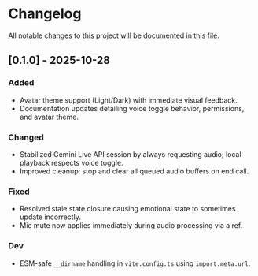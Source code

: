 # Changelog

All notable changes to this project will be documented in this file.

## [0.1.0] - 2025-10-28

### Added
- Avatar theme support (Light/Dark) with immediate visual feedback.
- Documentation updates detailing voice toggle behavior, permissions, and avatar theme.

### Changed
- Stabilized Gemini Live API session by always requesting audio; local playback respects voice toggle.
- Improved cleanup: stop and clear all queued audio buffers on end call.

### Fixed
- Resolved stale state closure causing emotional state to sometimes update incorrectly.
- Mic mute now applies immediately during audio processing via a ref.

### Dev
- ESM-safe `__dirname` handling in `vite.config.ts` using `import.meta.url`.


